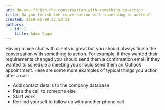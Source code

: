 ```yaml
---
uri: do-you-finish-the-conversation-with-something-to-action
title: Do you finish the conversation with something to action?
created: 2018-06-08 23:53:59
authors:
  - id: 1
    title: Adam Cogan
---
```





<span class='intro'> <p>Having a nice chat with clients is great but you should always finish the conversation with something to action. For example, if they wanted their requirements changed you should send them a confirmation email if they wanted to schedule a meeting you should send them an Outlook appointment. Here are some more examples of typical things you action after a call&#58;<br></p> </span>

<ul><li>Add contact details to&#160;the company&#160;database</li><li>Pass the call to someone else</li><li>Start work</li><li>Remind yourself to follow up with another phone call​<br></li></ul>


